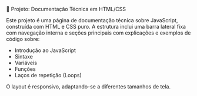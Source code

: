 📘 Projeto: Documentação Técnica em HTML/CSS

Este projeto é uma página de documentação técnica sobre JavaScript, construída com HTML e CSS puro. A estrutura inclui uma barra lateral fixa com navegação interna e seções principais com explicações e exemplos de código sobre:

- Introdução ao JavaScript
- Sintaxe
- Variáveis
- Funções
- Laços de repetição (Loops)

O layout é responsivo, adaptando-se a diferentes tamanhos de tela.
